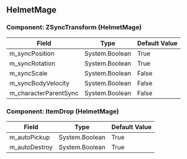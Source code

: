 ## HelmetMage

### Component: ZSyncTransform (HelmetMage)

|Field|Type|Default Value|
|---|---|---|
|m_syncPosition|System.Boolean|True|
|m_syncRotation|System.Boolean|True|
|m_syncScale|System.Boolean|False|
|m_syncBodyVelocity|System.Boolean|False|
|m_characterParentSync|System.Boolean|False|

### Component: ItemDrop (HelmetMage)

|Field|Type|Default Value|
|---|---|---|
|m_autoPickup|System.Boolean|True|
|m_autoDestroy|System.Boolean|True|

